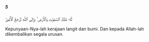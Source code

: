 ##### 5

<span class="ayah">لَّهُۥ مُلْكُ ٱلسَّمَٰوَٰتِ وَٱلْأَرْضِ ۚ وَإِلَى ٱللَّهِ تُرْجَعُ ٱلْأُمُورُ</span>

<span class="ayah_translation">Kepunyaan-Nya-lah kerajaan langit dan bumi. Dan kepada Allah-lah dikembalikan segala urusan.</span>
